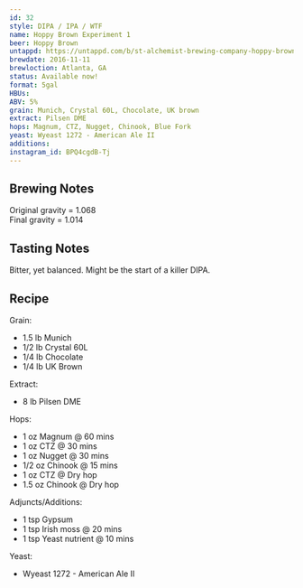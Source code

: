 ```yaml
---
id: 32
style: DIPA / IPA / WTF
name: Hoppy Brown Experiment 1
beer: Hoppy Brown
untappd: https://untappd.com/b/st-alchemist-brewing-company-hoppy-brown-experiment/1908351
brewdate: 2016-11-11
brewloction: Atlanta, GA
status: Available now!
format: 5gal
HBUs:
ABV: 5%
grain: Munich, Crystal 60L, Chocolate, UK brown
extract: Pilsen DME
hops: Magnum, CTZ, Nugget, Chinook, Blue Fork
yeast: Wyeast 1272 - American Ale II
additions:
instagram_id: BPQ4cgdB-Tj
---
```

## Brewing Notes
Original gravity = 1.068  
Final gravity = 1.014

## Tasting Notes
Bitter, yet balanced. Might be the start of a killer DIPA.

## Recipe
Grain:

  + 1.5 lb Munich
  + 1/2 lb Crystal 60L
  + 1/4 lb Chocolate
  + 1/4 lb UK Brown

Extract:

  + 8 lb Pilsen DME

Hops:

  + 1 oz Magnum @ 60 mins
  + 1 oz CTZ @ 30 mins
  + 1 oz Nugget @ 30 mins
  + 1/2 oz Chinook @ 15 mins
  + 1 oz CTZ @ Dry hop
  + 1.5 oz Chinook @ Dry hop

Adjuncts/Additions:

  + 1 tsp Gypsum
  + 1 tsp Irish moss @ 20 mins
  + 1 tsp Yeast nutrient @ 10 mins

Yeast:

  + Wyeast 1272 - American Ale II
